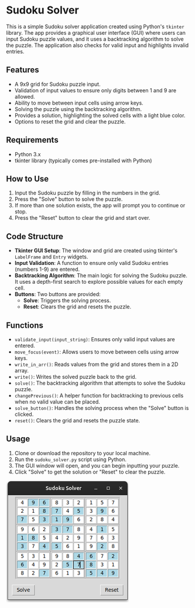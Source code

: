 # Sudoku Solver

This is a simple Sudoku solver application created using Python's `tkinter` library. The app provides a graphical user interface (GUI) where users can input Sudoku puzzle values, and it uses a backtracking algorithm to solve the puzzle. The application also checks for valid input and highlights invalid entries.

## Features

- A 9x9 grid for Sudoku puzzle input.
- Validation of input values to ensure only digits between 1 and 9 are allowed.
- Ability to move between input cells using arrow keys.
- Solving the puzzle using the backtracking algorithm.
- Provides a solution, highlighting the solved cells with a light blue color.
- Options to reset the grid and clear the puzzle.

## Requirements

- Python 3.x
- tkinter library (typically comes pre-installed with Python)

## How to Use

1. Input the Sudoku puzzle by filling in the numbers in the grid.
2. Press the "Solve" button to solve the puzzle.
3. If more than one solution exists, the app will prompt you to continue or stop.
4. Press the "Reset" button to clear the grid and start over.

## Code Structure

- **Tkinter GUI Setup**: The window and grid are created using tkinter's `LabelFrame` and `Entry` widgets.
- **Input Validation**: A function to ensure only valid Sudoku entries (numbers 1-9) are entered.
- **Backtracking Algorithm**: The main logic for solving the Sudoku puzzle. It uses a depth-first search to explore possible values for each empty cell.
- **Buttons**: Two buttons are provided:
  - **Solve**: Triggers the solving process.
  - **Reset**: Clears the grid and resets the puzzle.

## Functions

- `validate_input(input_string)`: Ensures only valid input values are entered.
- `move_focus(event)`: Allows users to move between cells using arrow keys.
- `write_in_arr()`: Reads values from the grid and stores them in a 2D array.
- `write()`: Writes the solved puzzle back to the grid.
- `solve()`: The backtracking algorithm that attempts to solve the Sudoku puzzle.
- `changePrevious()`: A helper function for backtracking to previous cells when no valid value can be placed.
- `solve_button()`: Handles the solving process when the "Solve" button is clicked.
- `reset()`: Clears the grid and resets the puzzle state.

## Usage

1. Clone or download the repository to your local machine.
2. Run the `sudoku_solver.py` script using Python.
3. The GUI window will open, and you can begin inputting your puzzle.
4. Click "Solve" to get the solution or "Reset" to clear the puzzle.

![Example](Example.png)
